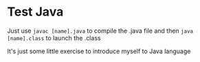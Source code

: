 # Test Java

Just use `javac [name].java` to compile the .java file and then `java [name].class` to launch the .class

It's just some little exercise to introduce myself to Java language